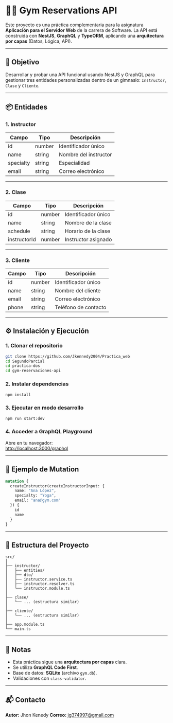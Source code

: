 # 🏋️‍♂️ Gym Reservations API

Este proyecto es una práctica complementaria para la asignatura **Aplicación para el Servidor Web** de la carrera de Software. La API está construida con **NestJS**, **GraphQL** y **TypeORM**, aplicando una **arquitectura por capas** (Datos, Lógica, API).


---

## 🎯 Objetivo

Desarrollar y probar una API funcional usando NestJS y GraphQL para gestionar tres entidades personalizadas dentro de un gimnasio: `Instructor`, `Clase` y `Cliente`.

---

## 📦 Entidades

### 1. Instructor

| Campo     | Tipo     | Descripción             |
|-----------|----------|-------------------------|
| id        | number   | Identificador único     |
| name      | string   | Nombre del instructor   |
| specialty | string   | Especialidad            |
| email     | string   | Correo electrónico      |

---

### 2. Clase

| Campo        | Tipo     | Descripción                    |
|--------------|----------|--------------------------------|
| id           | number   | Identificador único            |
| name         | string   | Nombre de la clase             |
| schedule     | string   | Horario de la clase            |
| instructorId | number   | Instructor asignado            |

---

### 3. Cliente

| Campo     | Tipo     | Descripción              |
|-----------|----------|--------------------------|
| id        | number   | Identificador único      |
| name      | string   | Nombre del cliente       |
| email     | string   | Correo electrónico       |
| phone     | string   | Teléfono de contacto     |

---

## ⚙️ Instalación y Ejecución

### 1. Clonar el repositorio

```bash
git clone https://github.com/Jkennedy2004/Practica_web
cd SegundoParcial
cd practica-dos
cd gym-reservaciones-api
```

### 2. Instalar dependencias

```bash
npm install
```

### 3. Ejecutar en modo desarrollo

```bash
npm run start:dev
```

### 4. Acceder a GraphQL Playground

Abre en tu navegador:  
[http://localhost:3000/graphql](http://localhost:3000/graphql)

---

## 🧪 Ejemplo de Mutation

```graphql
mutation {
  createInstructor(createInstructorInput: {
    name: "Ana López",
    specialty: "Yoga",
    email: "ana@gym.com"
  }) {
    id
    name
  }
}
```

---

## 📁 Estructura del Proyecto

```
src/
│
├── instructor/
│   ├── entities/
│   ├── dto/
│   ├── instructor.service.ts
│   ├── instructor.resolver.ts
│   └── instructor.module.ts
│
├── clase/
│   └── ... (estructura similar)
│
├── cliente/
│   └── ... (estructura similar)
│
├── app.module.ts
└── main.ts
```

---

## 🧠 Notas

- Esta práctica sigue una **arquitectura por capas** clara.
- Se utiliza **GraphQL Code First**.
- Base de datos: **SQLite** (archivo `gym.db`).
- Validaciones con `class-validator`.

---

## 📬 Contacto

**Autor:** Jhon Kenedy
**Correo:** jg374997@gmail.com